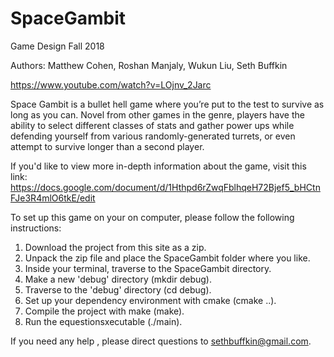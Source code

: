 # SpaceGambit

Game Design Fall 2018

Authors: Matthew Cohen, Roshan Manjaly, Wukun Liu, Seth Buffkin

https://www.youtube.com/watch?v=LOjnv_2Jarc

Space Gambit is a bullet hell game where you’re put to the test to survive as long as you can. Novel from other games in the genre, players have the ability to select different classes of stats and gather power ups while defending yourself from various randomly-generated turrets, or even attempt to survive longer than a second player.

If you'd like to view more in-depth information about the game, visit this link: https://docs.google.com/document/d/1Hthpd6rZwqFblhqeH72Bjef5_bHCtnFJe3R4mlO6tkE/edit

To set up this game on your on computer, please follow the following instructions:

1. Download the project from this site as a zip.
2. Unpack the zip file and place the SpaceGambit folder where you like.
3. Inside your terminal, traverse to the SpaceGambit directory.
4. Make a new 'debug' directory (mkdir debug).
5. Traverse to the 'debug' directory (cd debug).
6. Set up your dependency environment with cmake (cmake ..).
7. Compile the project with make (make).
8. Run the equestionsxecutable (./main).

If you need any help , please direct questions to sethbuffkin@gmail.com.
